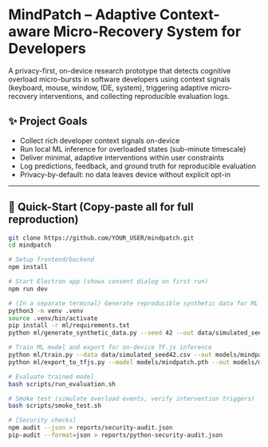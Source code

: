 # MindPatch – Adaptive Context-aware Micro-Recovery System for Developers

A privacy-first, on-device research prototype that detects cognitive overload micro-bursts in software developers using context signals (keyboard, mouse, window, IDE, system), triggering adaptive micro-recovery interventions, and collecting reproducible evaluation logs.

## ✨ Project Goals

- Collect rich developer context signals on-device
- Run local ML inference for overloaded states (sub-minute timescale)
- Deliver minimal, adaptive interventions within user constraints
- Log predictions, feedback, and ground truth for reproducible evaluation
- Privacy-by-default: no data leaves device without explicit opt-in

---

## 🏁 Quick-Start (Copy-paste all for full reproduction)

```bash
git clone https://github.com/YOUR_USER/mindpatch.git
cd mindpatch

# Setup frontend/backend
npm install

# Start Electron app (shows consent dialog on first run)
npm run dev

# (In a separate terminal) Generate reproducible synthetic data for ML
python3 -m venv .venv
source .venv/bin/activate
pip install -r ml/requirements.txt
python ml/generate_synthetic_data.py --seed 42 --out data/simulated_seed42.csv

# Train ML model and export for on-device TF.js inference
python ml/train.py --data data/simulated_seed42.csv --out models/mindpatch_tfjs
python ml/export_to_tfjs.py --model models/mindpatch.pth --out models/mindpatch_tfjs/

# Evaluate trained model
bash scripts/run_evaluation.sh

# Smoke test (simulate overload events, verify intervention triggers)
bash scripts/smoke_test.sh

# [Security checks]
npm audit --json > reports/security-audit.json
pip-audit --format=json > reports/python-security-audit.json
